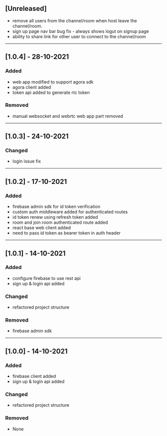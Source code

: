 ## [Unreleased]
- remove all users from the channel/room when host leave the channel/room.
- sign up page nav bar bug fix - always shows logut on signup page
- ability to share link for other user to connect to the channel/room

***
## [1.0.4] - 28-10-2021
### Added
- web app modified to support agora sdk
- agora client added
- token api added to generate rtc token
### Removed
- manual websocket and webrtc web app part removed

***
## [1.0.3] - 24-10-2021
### Changed
- login issue fix

***
## [1.0.2] - 17-10-2021
### Added
- firebase admin sdk for id token verification
- custom auth middleware added for authenticated routes
- id token renew using refresh token added
- room and join room authenticated route added
- react base web client added
- need to pass id token as bearer token in auth header

***
## [1.0.1] - 14-10-2021
### Added
- configure firebase to use rest api
- sign up & login api added

### Changed
- refactored project structure

### Removed
- firebase admin sdk

***
## [1.0.0] - 14-10-2021
### Added
- firebase client added
- sign up & login api added

### Changed
- refactored project structure

### Removed
- None